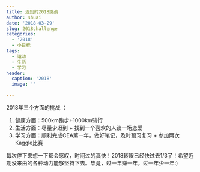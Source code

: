 ```yaml
---
title: 迟到的2018挑战
author: shuai
date: '2018-03-29'
slug: 2018challenge
categories:
  - '2018'
  - 小目标
tags:
  - 运动
  - 生活
  - 学习
header:
  caption: '2018'
  image: ''
  
---
```

2018年三个方面的挑战 ：

1. 健康方面：500km跑步+1000km骑行
2. 生活方面：尽量少迟到 + 找到一个喜欢的人谈一场恋爱
3. 学习方面：顺利完成CEA第一年，做好笔记，及时预习复习 + 参加两次Kaggle比赛

每次停下来想一下都会感叹，时间过的真快！2018转眼已经快过去1/3了！希望近期没来由的各种动力能够坚持下去。毕竟，过一年赚一年，过一年少一年:)
